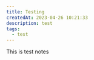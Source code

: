 ```yaml
---
title: Testing
createdAt: 2023-04-26 10:21:33
description: test
tags:
  - test
---
```

T﻿his is test notes